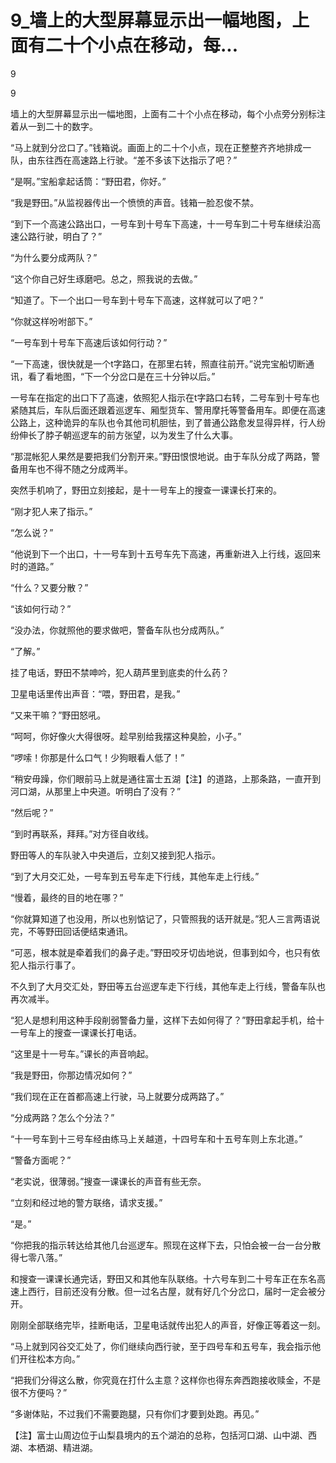 # 9_墙上的大型屏幕显示出一幅地图，上面有二十个小点在移动，每...

9

9

墙上的大型屏幕显示出一幅地图，上面有二十个小点在移动，每个小点旁分别标注着从一到二十的数字。

“马上就到分岔口了。”钱箱说。画面上的二十个小点，现在正整整齐齐地排成一队，由东往西在高速路上行驶。“差不多该下达指示了吧？”

“是啊。”宝船拿起话筒：“野田君，你好。”

“我是野田。”从监视器传出一个愤愤的声音。钱箱一脸忍俊不禁。

“到下一个高速公路出口，一号车到十号车下高速，十一号车到二十号车继续沿高速公路行驶，明白了？”

“为什么要分成两队？”

“这个你自己好生琢磨吧。总之，照我说的去做。”

“知道了。下一个出口一号车到十号车下高速，这样就可以了吧？”

“你就这样吩咐部下。”

“一号车到十号车下高速后该如何行动？”

“一下高速，很快就是一个t字路口，在那里右转，照直往前开。”说完宝船切断通讯，看了看地图，“下一个分岔口是在三十分钟以后。”

一号车在指定的出口下了高速，依照犯人指示在t字路口右转，二号车到十号车也紧随其后，车队后面还跟着巡逻车、厢型货车、警用摩托等警备用车。即便在高速公路上，这种诡异的车队也令其他司机胆怯，到了普通公路愈发显得异样，行人纷纷伸长了脖子朝巡逻车的前方张望，以为发生了什么大事。

“那混帐犯人果然是要把我们分割开来。”野田恨恨地说。由于车队分成了两路，警备用车也不得不随之分成两半。

突然手机响了，野田立刻接起，是十一号车上的搜查一课课长打来的。

“刚才犯人来了指示。”

“怎么说？”

“他说到下一个出口，十一号车到十五号车先下高速，再重新进入上行线，返回来时的道路。”

“什么？又要分散？”

“该如何行动？”

“没办法，你就照他的要求做吧，警备车队也分成两队。”

“了解。”

挂了电话，野田不禁呻吟，犯人葫芦里到底卖的什么药？

卫星电话里传出声音：“喂，野田君，是我。”

“又来干嘛？”野田怒吼。

“呵呵，你好像火大得很呀。趁早别给我摆这种臭脸，小子。”

“啰嗦！你那是什么口气！少狗眼看人低了！”

“稍安毋躁，你们眼前马上就是通往富士五湖【注】的道路，上那条路，一直开到河口湖，从那里上中央道。听明白了没有？”

“然后呢？”

“到时再联系，拜拜。”对方径自收线。

野田等人的车队驶入中央道后，立刻又接到犯人指示。

“到了大月交汇处，一号车到五号车走下行线，其他车走上行线。”

“慢着，最终的目的地在哪？”

“你就算知道了也没用，所以也别惦记了，只管照我的话开就是。”犯人三言两语说完，不等野田回话便结束通讯。

“可恶，根本就是牵着我们的鼻子走。”野田咬牙切齿地说，但事到如今，也只有依犯人指示行事了。

不久到了大月交汇处，野田等五台巡逻车走下行线，其他车走上行线，警备车队也再次减半。

“犯人是想利用这种手段削弱警备力量，这样下去如何得了？”野田拿起手机，给十一号车上的搜查一课课长打电话。

“这里是十一号车。”课长的声音响起。

“我是野田，你那边情况如何？”

“我们现在正在首都高速上行驶，马上就要分成两路了。”

“分成两路？怎么个分法？”

“十一号车到十三号车经由练马上关越道，十四号车和十五号车则上东北道。”

“警备方面呢？”

“老实说，很薄弱。”搜查一课课长的声音有些无奈。

“立刻和经过地的警方联络，请求支援。”

“是。”

“你把我的指示转达给其他几台巡逻车。照现在这样下去，只怕会被一台一台分散得七零八落。”

和搜查一课课长通完话，野田又和其他车队联络。十六号车到二十号车正在东名高速上西行，目前还没有分散。但一过名古屋，就有好几个分岔口，届时一定会被分开。

刚刚全部联络完毕，挂断电话，卫星电话就传出犯人的声音，好像正等着这一刻。

“马上就到冈谷交汇处了，你们继续向西行驶，至于四号车和五号车，我会指示他们开往松本方向。”

“把我们分得这么散，你究竟在打什么主意？这样你也得东奔西跑接收赎金，不是很不方便吗？”

“多谢体贴，不过我们不需要跑腿，只有你们才要到处跑。再见。”

【注】富士山周边位于山梨县境内的五个湖泊的总称，包括河口湖、山中湖、西湖、本栖湖、精进湖。